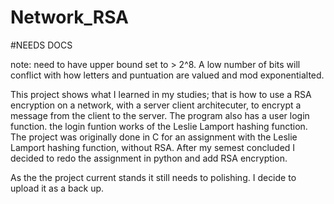 # Network_RSA
#NEEDS DOCS

note: need to have upper bound set to > 2^8. A low number of bits will conflict with how letters and puntuation are valued and mod exponentialted. 

This project shows what I learned in my studies; that is how to use a RSA encryption on a network, 
with a server client architecuter, to encrypt a message from the client to the server. 
The program also has a user login function. the login funtion works of  the Leslie Lamport hashing function. 
The project was originally done in C for an assignment with the Leslie Lamport hashing function, without RSA. 
After my semest concluded I decided to redo the assignment in python and add RSA encryption.

As the the project current stands it still needs to polishing. I decide to upload it as a back up.
